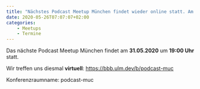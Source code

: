 ```yaml
---
title: "Nächstes Podcast Meetup München findet wieder online statt. Am Sonntag, 31.05.2020 ab 19 Uhr unter https://bbb.ulm.dev/b/podcast-muc"
date: 2020-05-26T07:07:07+02:00
categories:
    - Meetups
    - Termine
---
```

Das nächste Podcast Meetup München findet am 
__31.05.2020__
um
__19:00 Uhr__
statt. 

Wir treffen uns diesmal __virtuell__:
https://bbb.ulm.dev/b/podcast-muc

Konferenzraumname: podcast-muc
